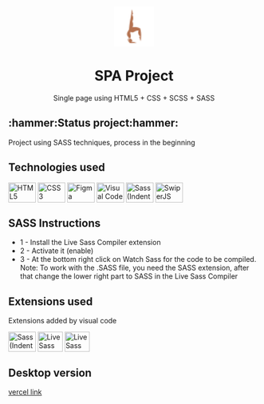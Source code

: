 
<p align="center"><img src="https://github.com/Guilbertoliveira/SPA-project/blob/main/imagens/icone.svg" width="80" heigh="40"></p>
<h1 align="center">SPA Project</h1>
<p align="center">Single page using HTML5 + CSS + SCSS + SASS</p>

<h2>:hammer:Status project:hammer:</h2>
Project using SASS techniques, process in the beginning

<h2>Technologies used</h2>
<p>
    <img align="center" src="https://cdn.jsdelivr.net/gh/devicons/devicon/icons/html5/html5-plain-wordmark.svg" height="40" width="55" title="HTML5"/>
    <img align="center" src="https://cdn.jsdelivr.net/gh/devicons/devicon/icons/css3/css3-plain-wordmark.svg" height="40" width="55" title="CSS3"/>
    <img align="center" src="https://cdn.jsdelivr.net/gh/devicons/devicon/icons/figma/figma-original.svg" height="40" width="55" title="Figma"/>
    <img align="center" src="https://cdn.jsdelivr.net/gh/devicons/devicon/icons/visualstudio/visualstudio-plain.svg" height="40" width="55" title="Visual Code"/> 
    <img align="center" src="https://cdn.jsdelivr.net/gh/devicons/devicon/icons/sass/sass-original.svg" height="40" width="55" title="Sass (Indentend Sass Syntax)"/>
    <img align="center" src="https://cms-assets.tutsplus.com/uploads/users/780/posts/39427/image-upload/68747470733a2f2f6769746875622e7375726d6f6e2e6d652f696d616765732f636f6d6d6f6e2f7377697065722d6c6f676f2e737667.svg" height="40" width="55" title="SwiperJS"/> 
</p>

<h2>SASS Instructions</h2>
<ul>
<li>1 - Install the Live Sass Compiler extension</li>
<li>2 - Activate it (enable)</li>
<li>3 - At the bottom right click on Watch Sass for the code to be compiled.</li>
Note: To work with the .SASS file, you need the SASS extension, after that change the lower right part to SASS in the Live Sass Compiler</p></ul>


<h2>Extensions used</h2>
<p>Extensions added by visual code
<p>    
<img align="center" src="https://cdn.jsdelivr.net/gh/devicons/devicon/icons/sass/sass-original.svg" height="40" width="55" title="Sass (Indentend Sass Syntax)"/>
<img align="center" src="https://ritwickdey.gallerycdn.vsassets.io/extensions/ritwickdey/live-sass/3.0.0/1531332580258/Microsoft.VisualStudio.Services.Icons.Default" height="40" width="50" title="Live Sass Compiler"/>
<img align="center" src="https://ritwickdey.gallerycdn.vsassets.io/extensions/ritwickdey/liveserver/5.7.9/1661914858952/Microsoft.VisualStudio.Services.Icons.Default" height="40" width="50" title="Live Sass Compiler"/>

 </p>
<h2>Desktop version</h2>
<p><a href="https://spaproject-gamma.vercel.app/">vercel link</a></p>
